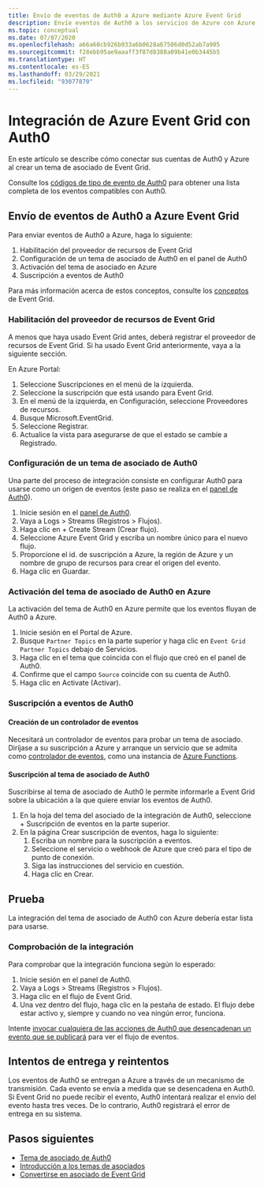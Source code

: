 ```yaml
---
title: Envío de eventos de Auth0 a Azure mediante Azure Event Grid
description: Envíe eventos de Auth0 a los servicios de Azure con Azure Event Grid.
ms.topic: conceptual
ms.date: 07/07/2020
ms.openlocfilehash: a66a60cb926b933a6b0628a67506d0d52ab7a905
ms.sourcegitcommit: f28ebb95ae9aaaff3f87d8388a09b41e0b3445b5
ms.translationtype: HT
ms.contentlocale: es-ES
ms.lasthandoff: 03/29/2021
ms.locfileid: "93077870"
---
```

# <a name="integrate-azure-event-grid-with-auth0"></a>Integración de Azure Event Grid con Auth0

En este artículo se describe cómo conectar sus cuentas de Auth0 y Azure al crear un tema de asociado de Event Grid.

Consulte los [códigos de tipo de evento de Auth0](https://auth0.com/docs/logs/references/log-event-type-codes) para obtener una lista completa de los eventos compatibles con Auth0.

## <a name="send-events-from-auth0-to-azure-event-grid"></a>Envío de eventos de Auth0 a Azure Event Grid
Para enviar eventos de Auth0 a Azure, haga lo siguiente:

1. Habilitación del proveedor de recursos de Event Grid
1. Configuración de un tema de asociado de Auth0 en el panel de Auth0
1. Activación del tema de asociado en Azure
1. Suscripción a eventos de Auth0

Para más información acerca de estos conceptos, consulte los [conceptos](concepts.md) de Event Grid.

### <a name="enable-event-grid-resource-provider"></a>Habilitación del proveedor de recursos de Event Grid
A menos que haya usado Event Grid antes, deberá registrar el proveedor de recursos de Event Grid. Si ha usado Event Grid anteriormente, vaya a la siguiente sección.

En Azure Portal:
1. Seleccione Suscripciones en el menú de la izquierda.
1. Seleccione la suscripción que está usando para Event Grid.
1. En el menú de la izquierda, en Configuración, seleccione Proveedores de recursos.
1. Busque Microsoft.EventGrid.
1. Seleccione Registrar.
1. Actualice la vista para asegurarse de que el estado se cambie a Registrado.

### <a name="set-up-an-auth0-partner-topic"></a>Configuración de un tema de asociado de Auth0
Una parte del proceso de integración consiste en configurar Auth0 para usarse como un origen de eventos (este paso se realiza en el [panel de Auth0](https://manage.auth0.com/)).

1. Inicie sesión en el [panel de Auth0](https://manage.auth0.com/).
1. Vaya a Logs > Streams (Registros > Flujos).
1. Haga clic en + Create Stream (Crear flujo).
1. Seleccione Azure Event Grid y escriba un nombre único para el nuevo flujo.
1. Proporcione el id. de suscripción a Azure, la región de Azure y un nombre de grupo de recursos para crear el origen del evento. 
1. Haga clic en Guardar.

### <a name="activate-your-auth0-partner-topic-in-azure"></a>Activación del tema de asociado de Auth0 en Azure
La activación del tema de Auth0 en Azure permite que los eventos fluyan de Auth0 a Azure.

1. Inicie sesión en el Portal de Azure.
1. Busque `Partner Topics` en la parte superior y haga clic en `Event Grid Partner Topics` debajo de Servicios.
1. Haga clic en el tema que coincida con el flujo que creó en el panel de Auth0.
1. Confirme que el campo `Source` coincide con su cuenta de Auth0.
1. Haga clic en Activate (Activar).

### <a name="subscribe-to-auth0-events"></a>Suscripción a eventos de Auth0

#### <a name="create-an-event-handler"></a>Creación de un controlador de eventos
Necesitará un controlador de eventos para probar un tema de asociado. Diríjase a su suscripción a Azure y arranque un servicio que se admita como [controlador de eventos](event-handlers.md), como una instancia de [Azure Functions](custom-event-to-function.md).

#### <a name="subscribe-to-your-auth0-partner-topic"></a>Suscripción al tema de asociado de Auth0
Suscribirse al tema de asociado de Auth0 le permite informarle a Event Grid sobre la ubicación a la que quiere enviar los eventos de Auth0.

1. En la hoja del tema del asociado de la integración de Auth0, seleccione + Suscripción de eventos en la parte superior.
1. En la página Crear suscripción de eventos, haga lo siguiente:
    1. Escriba un nombre para la suscripción a eventos.
    1. Seleccione el servicio o webhook de Azure que creó para el tipo de punto de conexión.
    1. Siga las instrucciones del servicio en cuestión.
    1. Haga clic en Crear.

## <a name="testing"></a>Prueba
La integración del tema de asociado de Auth0 con Azure debería estar lista para usarse.

### <a name="verify-the-integration"></a>Comprobación de la integración
Para comprobar que la integración funciona según lo esperado:

1. Inicie sesión en el panel de Auth0.
1. Vaya a Logs > Streams (Registros > Flujos).
1. Haga clic en el flujo de Event Grid.
1. Una vez dentro del flujo, haga clic en la pestaña de estado. El flujo debe estar activo y, siempre y cuando no vea ningún error, funciona.

Intente [invocar cualquiera de las acciones de Auth0 que desencadenan un evento que se publicará](https://auth0.com/docs/logs/references/log-event-type-codes) para ver el flujo de eventos.

## <a name="delivery-attempts-and-retries"></a>Intentos de entrega y reintentos
Los eventos de Auth0 se entregan a Azure a través de un mecanismo de transmisión. Cada evento se envía a medida que se desencadena en Auth0. Si Event Grid no puede recibir el evento, Auth0 intentará realizar el envío del evento hasta tres veces. De lo contrario, Auth0 registrará el error de entrega en su sistema.

## <a name="next-steps"></a>Pasos siguientes

- [Tema de asociado de Auth0](auth0-overview.md)
- [Introducción a los temas de asociados](partner-events-overview.md)
- [Convertirse en asociado de Event Grid](partner-onboarding-overview.md)